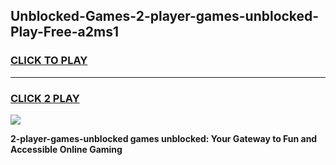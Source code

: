 
## Unblocked-Games-2-player-games-unblocked-Play-Free-a2ms1
<h3>
<a href="https://premium76.site?title=2-player-games-unblocked&ref=15A">CLICK TO PLAY</a></h3>
<hr>

<h3>
<a href="https://premium76.site?title=2-player-games-unblocked&ref=15A">CLICK 2 PLAY</a>
  
</h3>

<a href="https://premium76.site?title=2-player-games-unblocked&ref=15A"><img src="https://clearcache.store/games.png"></a>


**2-player-games-unblocked games unblocked: Your Gateway to Fun and Accessible Online Gaming**
